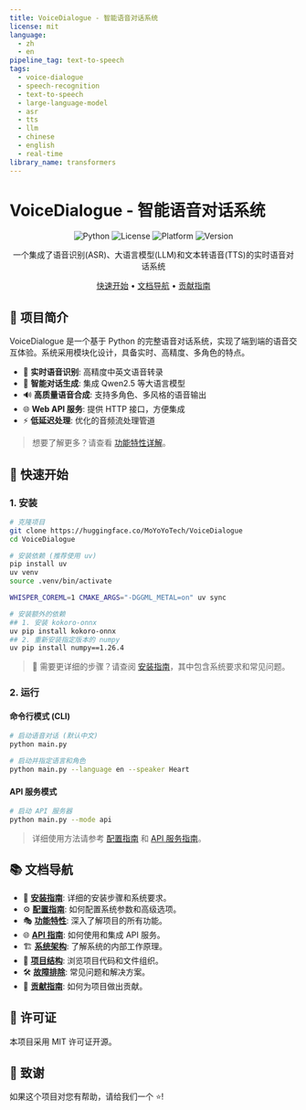 ```yaml
---
title: VoiceDialogue - 智能语音对话系统
license: mit
language:
  - zh
  - en
pipeline_tag: text-to-speech
tags:
  - voice-dialogue
  - speech-recognition
  - text-to-speech
  - large-language-model
  - asr
  - tts
  - llm
  - chinese
  - english
  - real-time
library_name: transformers
---
```


# VoiceDialogue - 智能语音对话系统

<div align="center">

![Python](https://img.shields.io/badge/Python-3.9+-blue.svg)
![License](https://img.shields.io/badge/License-MIT-green.svg)
![Platform](https://img.shields.io/badge/Platform-macOS-lightgrey.svg)
![Version](https://img.shields.io/badge/Version-1.0.0-orange.svg)

一个集成了语音识别(ASR)、大语言模型(LLM)和文本转语音(TTS)的实时语音对话系统

[快速开始](#-快速开始) • [文档导航](#-文档导航) • [贡献指南](docs/contributing.md)

</div>

## 🎯 项目简介

VoiceDialogue 是一个基于 Python 的完整语音对话系统，实现了端到端的语音交互体验。系统采用模块化设计，具备实时、高精度、多角色的特点。

- 🎤 **实时语音识别**: 高精度中英文语音转录
- 🤖 **智能对话生成**: 集成 Qwen2.5 等大语言模型
- 🔊 **高质量语音合成**: 支持多角色、多风格的语音输出
- 🌐 **Web API 服务**: 提供 HTTP 接口，方便集成
- ⚡ **低延迟处理**: 优化的音频流处理管道

> 想要了解更多？请查看 [功能特性详解](docs/features.md)。

## 🚀 快速开始

### 1. 安装

```bash
# 克隆项目
git clone https://huggingface.co/MoYoYoTech/VoiceDialogue
cd VoiceDialogue

# 安装依赖 (推荐使用 uv)
pip install uv
uv venv
source .venv/bin/activate

WHISPER_COREML=1 CMAKE_ARGS="-DGGML_METAL=on" uv sync

# 安装额外的依赖
## 1. 安装 kokoro-onnx
uv pip install kokoro-onnx
## 2. 重新安装指定版本的 numpy
uv pip install numpy==1.26.4
```

> 📖 需要更详细的步骤？请查阅 [安装指南](docs/installation.md)，其中包含系统要求和常见问题。

### 2. 运行

#### 命令行模式 (CLI)

```bash
# 启动语音对话 (默认中文)
python main.py

# 启动并指定语言和角色
python main.py --language en --speaker Heart
```

#### API 服务模式

```bash
# 启动 API 服务器
python main.py --mode api
```
> 详细使用方法请参考 [配置指南](docs/configuration.md) 和 [API 服务指南](docs/api-guide.md)。

## 📚 文档导航

- 📖 **[安装指南](docs/installation.md)**: 详细的安装步骤和系统要求。
- ⚙️ **[配置指南](docs/configuration.md)**: 如何配置系统参数和高级选项。
- 🎭 **[功能特性](docs/features.md)**: 深入了解项目的所有功能。
- 🌐 **[API 指南](docs/api-guide.md)**: 如何使用和集成 API 服务。
- 🏗️ **[系统架构](docs/architecture.md)**: 了解系统的内部工作原理。
- 📁 **[项目结构](docs/project-structure.md)**: 浏览项目代码和文件组织。
- 🛠️ **[故障排除](docs/troubleshooting.md)**: 常见问题和解决方案。
- 🤝 **[贡献指南](docs/contributing.md)**: 如何为项目做出贡献。

## 📄 许可证

本项目采用 MIT 许可证开源。

## 🙏 致谢

如果这个项目对您有帮助，请给我们一个 ⭐️!